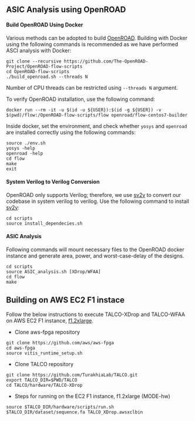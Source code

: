 
## ASIC Analysis using OpenROAD

#### Build OpenROAD Using Docker
Various methods can be adopted to build [OpenROAD](https://github.com/The-OpenROAD-Project/OpenROAD-flow-scripts/tree/master). Building with Docker using the following commands is recommended as we have performed ASCI analysis with Docker: 
```
git clone --recursive https://github.com/The-OpenROAD-Project/OpenROAD-flow-scripts
cd OpenROAD-flow-scripts
./build_openroad.sh --threads N
```
Number of CPU threads can be restricted using `--threads N` argument.

To verify OpenROAD installation, use the following command:
```
docker run --rm -it -u $(id -u ${USER}):$(id -g ${USER}) -v $(pwd)/flow:/OpenROAD-flow-scripts/flow openroad/flow-centos7-builder
```

Inside docker, set the environment, and check whether `yosys` and `openroad` are installed correctly using the following commands:
```
source ./env.sh
yosys -help
openroad -help
cd flow
make
exit
```

#### System Verilog to Verilog Conversion

OpenROAD only supports Verilog; therefore, we use [sv2v](https://github.com/zachjs/sv2v.git) to convert our codebase in system verilog to verilog. Use the following command to install [sv2v](https://github.com/zachjs/sv2v.git):
```
cd scripts
source install_dependecies.sh
```

#### ASIC Analysis
Following commands will mount necessary files to the OpenROAD docker instance and generate area, power, and worst-case-delay of the designs.
```
cd scripts
source ASIC_analysis.sh [XDrop/WFAA]
cd flow
make
```

## Building on AWS EC2 F1 instace
Follow the below instructions to execute TALCO-XDrop and TALCO-WFAA on AWS EC2 F1 instance, [f1.2xlarge]().

* Clone aws-fpga repository
```
git clone https://github.com/aws/aws-fpga
cd aws-fpga
source vitis_runtime_setup.sh
```

* Clone TALCO repository
```
git clone https://github.com/TurakhiaLab/TALCO.git
export TALCO_DIR=$PWD/TALCO
cd TALCO/hardware/TALCO-XDrop
```

* Steps for running on the EC2 F1 instance, f1.2xlarge (MODE-hw)
```
source $TALCO_DIR/hardware/scripts/run.sh
$TALCO_DIR/dataset/sequence.fa TALCO_XDrop.awsxclbin
``````